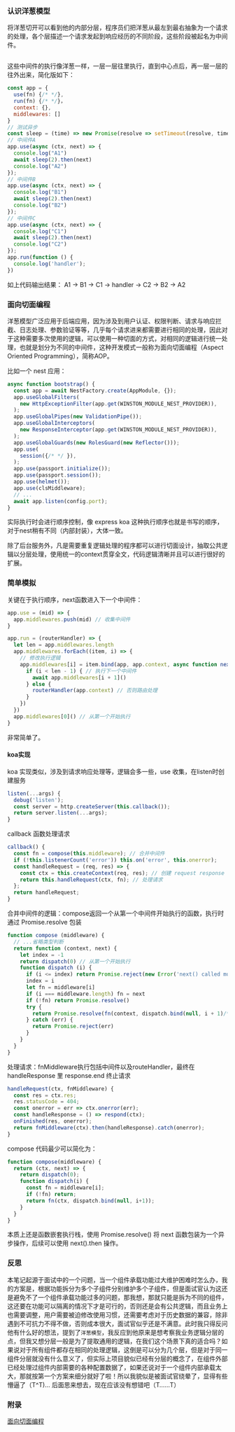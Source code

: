 ### 认识洋葱模型

将洋葱切开可以看到他的内部分层，程序员们把洋葱从最左到最右抽象为一个请求的处理，各个层描述一个请求发起到响应经历的不同阶段，这些阶段被起名为中间件。

<img src="https://orangesolo.cn/assets/image/5b953143b6105659c34ca67fe0629dfd.png" alt="" class="md-img"/>

这些中间件的执行像洋葱一样，一层一层往里执行，直到中心点后，再一层一层的往外出来，简化版如下：

```js
const app = {
  use(fn) {/* */},
  run(fn) {/* */}，
  context: {},
  middlewares: []
}
// 测试异步
const sleep = (time) => new Promise(resolve => setTimeout(resolve, time * 1000))
// 中间件A
app.use(async (ctx, next) => {
  console.log("A1")
  await sleep(2).then(next)
  console.log("A2")
});
// 中间件B
app.use(async (ctx, next) => {
  console.log("B1")
  await sleep(2).then(next)
  console.log("B2")
});
// 中间件C
app.use(async (ctx, next) => {
  console.log("C1")
  await sleep(2).then(next)
  console.log("C2")
});
app.run(function () {
  console.log('handler');
})
```

如上代码输出结果： A1 -> B1 -> C1 -> handler -> C2 -> B2 -> A2

### 面向切面编程

洋葱模型广泛应用于后端应用，因为涉及到用户认证、权限判断、请求与响应拦截、日志处理、参数验证等等，几乎每个请求进来都需要进行相同的处理，因此对于这种需要多次使用的逻辑，可以使用一种切面的方式，对相同的逻辑进行统一处理，也就是划分为不同的中间件，这种开发模式一般称为面向切面编程（Aspect Oriented Programming），简称AOP。

比如一个 nest 应用：

```js
async function bootstrap() {
  const app = await NestFactory.create(AppModule, {});
  app.useGlobalFilters(
    new HttpExceptionFilter(app.get(WINSTON_MODULE_NEST_PROVIDER)),
  );
  app.useGlobalPipes(new ValidationPipe());
  app.useGlobalInterceptors(
    new ResponseInterceptor(app.get(WINSTON_MODULE_NEST_PROVIDER)),
  );
  app.useGlobalGuards(new RolesGuard(new Reflector()));
  app.use(
    session({/* */ }),
  );
  app.use(passport.initialize());
  app.use(passport.session());
  app.use(helmet());
  app.use(clsMiddleware);
  // ...
  await app.listen(config.port);
}
```

实际执行时会进行顺序控制，像 express koa 这种执行顺序也就是书写的顺序，对于nest稍有不同（内部封装），大体一致。

除了后台服务外，凡是需要重复逻辑处理的程序都可以进行切面设计，抽取公共逻辑以分层处理，使用统一的context贯穿全文，代码逻辑清晰并且可以进行很好的扩展。

### 简单模拟

关键在于执行顺序，next函数进入下一个中间件：

```js
app.use = (mid) => {
  app.middlewares.push(mid) // 收集中间件
}

app.run = (routerHandler) => {
  let len = app.middlewares.length
  app.middlewares.forEach((item, i) => {
    // 修改执行逻辑
    app.middlewares[i] = item.bind(app, app.context, async function next() {
      if (i < len - 1) { // 执行下一个中间件
        await app.middlewares[i + 1]()
      } else {
        routerHandler(app.context) // 否则路由处理
      }
    })
  })
  app.middlewares[0]() // 从第一个开始执行
}
```

非常简单了。

#### koa实现

koa 实现类似，涉及到请求响应处理等，逻辑会多一些，use 收集，在listen时创建服务

```js
listen(...args) {
  debug('listen');
  const server = http.createServer(this.callback());
  return server.listen(...args);
}
```

callback 函数处理请求

```js
callback() {
  const fn = compose(this.middleware); // 合并中间件
  if (!this.listenerCount('error')) this.on('error', this.onerror);
  const handleRequest = (req, res) => {
    const ctx = this.createContext(req, res); // 创建 request response context对象
    return this.handleRequest(ctx, fn); // 处理请求
  };
  return handleRequest;
}
```

合并中间件的逻辑：compose返回一个从第一个中间件开始执行的函数，执行时通过 Promise.resolve 包装

```js
function compose (middleware) {
  // ...省略类型判断
  return function (context, next) {
    let index = -1
    return dispatch(0) // 从第一个开始执行
    function dispatch (i) {
      if (i <= index) return Promise.reject(new Error('next() called multiple times'))
      index = i
      let fn = middleware[i]
      if (i === middleware.length) fn = next
      if (!fn) return Promise.resolve()
      try {
        return Promise.resolve(fn(context, dispatch.bind(null, i + 1)/*  指向下一个 */));
      } catch (err) {
        return Promise.reject(err)
      }
    }
  }
}
```

处理请求：fnMiddleware执行包括中间件以及routeHandler，最终在 handleResponse 里 response.end 终止请求

```js
handleRequest(ctx, fnMiddleware) {
  const res = ctx.res;
  res.statusCode = 404;
  const onerror = err => ctx.onerror(err);
  const handleResponse = () => respond(ctx);
  onFinished(res, onerror);
  return fnMiddleware(ctx).then(handleResponse).catch(onerror);
}
```

compose 代码最少可以简化为：

```js
function compose(middleware) {
  return (ctx, next) => {
    return dispatch(0);
    function dispatch(i) {
      const fn = middleware[i];
      if (!fn) return;
      return fn(ctx, dispatch.bind(null, i+1));
    }
  }
}
```

本质上还是函数嵌套执行栈，使用 Promise.resolve() 将 next 函数包装为一个异步操作，后续可以使用 next().then 操作。

### 反思

本笔记起源于面试中的一个问题，当一个组件承载功能过大维护困难时怎么办，我的方案是，根据功能拆分为多个子组件分别维护多个子组件，但是面试官认为这还是避免不了一个组件承载功能过多的问题，那我想，那就只能是拆为不同的组件，这还要在功能可以隔离的情况下才是可行的，否则还是会有公共逻辑，而且业务上也需要调整，用户需要被迫修改使用习惯，还需要考虑对于历史数据的兼容，除非遇到不可抗力不得不做，否则成本很大，面试官似乎还是不满意。此时我只得反问他有什么好的想法，提到了<code>洋葱模型</code>，我反应到他原来是想考察我业务逻辑分层的点，但我又想分层一般是为了提取通用的逻辑，在我们这个场景下真的适合吗？如果说对于所有组件都存在相同的处理逻辑，这倒是可以分为几个层，但是对于同一组件分层就没有什么意义了，但实际上项目貌似已经有分层的概念了，在组件外部已经处理过组件内部需要的各种配置数据了，如果还说对于一个组件内部承载太大，那就按第一个方案来细分就好了啦！所以我貌似是被面试官绕晕了，显得有些懵逼了（T^T)... 后面思来想去，现在应该没有想错吧（T……T）

### 附录

[面向切面编程](https://cloud.tencent.com/developer/article/1664235)
